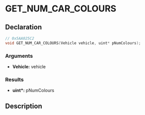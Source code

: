 # GET_NUM_CAR_COLOURS

## Declaration
```cpp
// 0x5AA025C2
void GET_NUM_CAR_COLOURS(Vehicle vehicle, uint* pNumColours);
```

### Arguments
- **Vehicle:** vehicle

### Results
- **uint\*:** pNumColours

## Description
